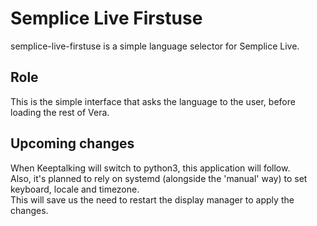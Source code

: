 Semplice Live Firstuse
======================

semplice-live-firstuse is a simple language selector for Semplice Live.

Role
----

This is the simple interface that asks the language to the user, before
loading the rest of Vera.

Upcoming changes
----------------

When Keeptalking will switch to python3, this application will follow.  
Also, it's planned to rely on systemd (alongside the 'manual' way) to set
keyboard, locale and timezone.  
This will save us the need to restart the display manager to apply the
changes.
